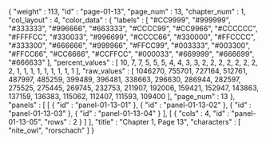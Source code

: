{
  "weight" : 113,
  "id" : "page-01-13",
  "page_num" : 13,
  "chapter_num" : 1,
  "col_layout" : 4,
  "color_data" : {
    "labels" : [
      "#CC9999",
      "#999999",
      "#333333",
      "#996666",
      "#663333",
      "#CCCC99",
      "#CC9966",
      "#CCCCCC",
      "#FFFFCC",
      "#330033",
      "#996699",
      "#CCCC66",
      "#330000",
      "#FFCCCC",
      "#333300",
      "#666666",
      "#999966",
      "#FFCC99",
      "#003333",
      "#003300",
      "#FFCC66",
      "#CC6666",
      "#CCFFCC",
      "#000033",
      "#669999",
      "#666699",
      "#666633"
    ],
    "percent_values" : [
      10,
      7,
      7,
      5,
      5,
      5,
      4,
      4,
      3,
      3,
      2,
      2,
      2,
      2,
      2,
      2,
      2,
      2,
      1,
      1,
      1,
      1,
      1,
      1,
      1,
      1,
      1
    ],
    "raw_values" : [
      1046270,
      755701,
      727164,
      512761,
      487997,
      485259,
      399489,
      396481,
      338663,
      296630,
      286944,
      282597,
      275525,
      275445,
      269745,
      232753,
      211907,
      192006,
      159421,
      152947,
      143863,
      137159,
      136383,
      115062,
      112407,
      111593,
      109400
    ],
    "page_num" : 13
  },
  "panels" : [
    [
      {
        "id" : "panel-01-13-01"
      },
      {
        "id" : "panel-01-13-02"
      },
      {
        "id" : "panel-01-13-03"
      },
      {
        "id" : "panel-01-13-04"
      }
    ],
    [
      {
        "cols" : 4,
        "id" : "panel-01-13-05",
        "rows" : 2
      }
    ]
  ],
  "title" : "Chapter 1, Page 13",
  "characters" : [
    "nite_owl",
    "rorschach"
  ]
}
